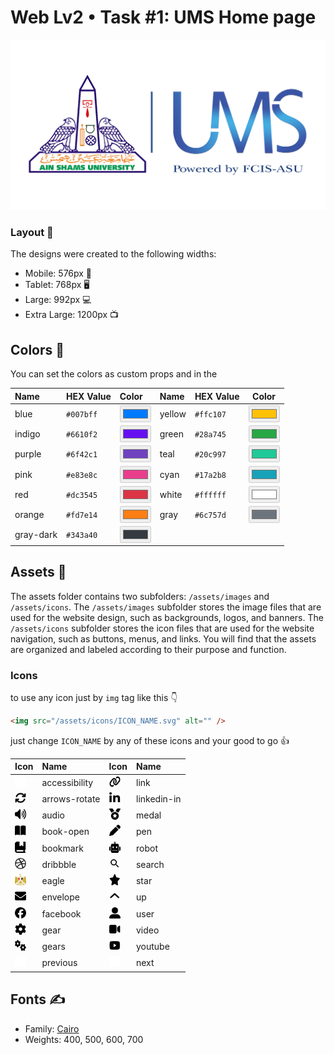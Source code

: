 # Web Lv2 • Task #1: UMS Home page

 <img src="./public/assets/images/ums.png" alt="ums logo"/>

### Layout 📐

The designs were created to the following widths:

- Mobile: 576px 📱
- Tablet: 768px 🖥
- Large: 992px 💻
- Extra Large: 1200px 📺

## Colors 🎨

You can set the colors as custom props and in the

| Name      | HEX Value | Color                                           | Name   | HEX Value | Color                                           |
| :-------- | :-------- | :---------------------------------------------- | :----- | --------- | ----------------------------------------------- |
| blue      | `#007bff` | <input type="color" value="#007bff" disabled /> | yellow | `#ffc107` | <input type="color" value="#ffc107" disabled /> |
| indigo    | `#6610f2` | <input type="color" value="#6610f2" disabled /> | green  | `#28a745` | <input type="color" value="#28a745" disabled /> |
| purple    | `#6f42c1` | <input type="color" value="#6f42c1" disabled /> | teal   | `#20c997` | <input type="color" value="#20c997" disabled /> |
| pink      | `#e83e8c` | <input type="color" value="#e83e8c" disabled /> | cyan   | `#17a2b8` | <input type="color" value="#17a2b8" disabled /> |
| red       | `#dc3545` | <input type="color" value="#dc3545" disabled /> | white  | `#ffffff` | <input type="color" value="#ffffff" disabled /> |
| orange    | `#fd7e14` | <input type="color" value="#fd7e14" disabled /> | gray   | `#6c757d` | <input type="color" value="#6c757d" disabled /> |
| gray-dark | `#343a40` | <input type="color" value="#343a40" disabled /> |        |           |                                                 |

## Assets 📁

The assets folder contains two subfolders: `/assets/images` and `/assets/icons`. The `/assets/images` subfolder stores the image files that are used for the website design, such as backgrounds, logos, and banners. The `/assets/icons` subfolder stores the icon files that are used for the website navigation, such as buttons, menus, and links. You will find that the assets are organized and labeled according to their purpose and function.

### Icons

to use any icon just by `img` tag like this 👇

```html
<img src="/assets/icons/ICON_NAME.svg" alt="" />
```

just change `ICON_NAME` by any of these icons and your good to go 👍

| Icon                                                                                | Name          | Icon                                                                              | Name        |
| :---------------------------------------------------------------------------------- | :------------ | :-------------------------------------------------------------------------------- | :---------- |
| <img src="./public/assets/icons/accessibility.svg" alt="" width="18" height="18" /> | accessibility | <img src="./public/assets/icons/link.svg" alt="" width="18" height="18" />        | link        |
| <img src="./public/assets/icons/arrows-rotate.svg" alt="" width="18" height="18" /> | arrows-rotate | <img src="./public/assets/icons/linkedin-in.svg" alt="" width="18" height="18" /> | linkedin-in |
| <img src="./public/assets/icons/audio.svg" alt="" width="18" height="18" />         | audio         | <img src="./public/assets/icons/medal.svg" alt="" width="18" height="18" />       | medal       |
| <img src="./public/assets/icons/book-open.svg" alt="" width="18" height="18" />     | book-open     | <img src="./public/assets/icons/pen.svg" alt="" width="18" height="18" />         | pen         |
| <img src="./public/assets/icons/bookmark.svg" alt="" width="18" height="18" />      | bookmark      | <img src="./public/assets/icons/robot.svg" alt="" width="18" height="18" />       | robot       |
| <img src="./public/assets/icons/dribbble.svg" alt="" width="18" height="18" />      | dribbble      | <img src="./public/assets/icons/search.svg" alt="" width="18" height="18" />      | search      |
| <img src="./public/assets/icons/eagle.svg" alt="" width="18" height="18" />         | eagle         | <img src="./public/assets/icons/star.svg" alt="" width="18" height="18" />        | star        |
| <img src="./public/assets/icons/envelope.svg" alt="" width="18" height="18" />      | envelope      | <img src="./public/assets/icons/up.svg" alt="" width="18" height="18" />          | up          |
| <img src="./public/assets/icons/facebook.svg" alt="" width="18" height="18" />      | facebook      | <img src="./public/assets/icons/user.svg" alt="" width="18" height="18" />        | user        |
| <img src="./public/assets/icons/gear.svg" alt="" width="18" height="18" />          | gear          | <img src="./public/assets/icons/video.svg" alt="" width="18" height="18" />       | video       |
| <img src="./public/assets/icons/gears.svg" alt="" width="18" height="18" />         | gears         | <img src="./public/assets/icons/youtube.svg" alt="" width="18" height="18" />     | youtube     |
| <img src="./public/assets/icons/previous.svg" alt="" width="18" height="18" />      | previous      | <img src="./public/assets/icons/next.svg" alt="" width="18" height="18" />        | next        |

## Fonts ✍

- Family: [Cairo](https://fonts.google.com/specimen/Cairo)
- Weights: 400, 500, 600, 700
